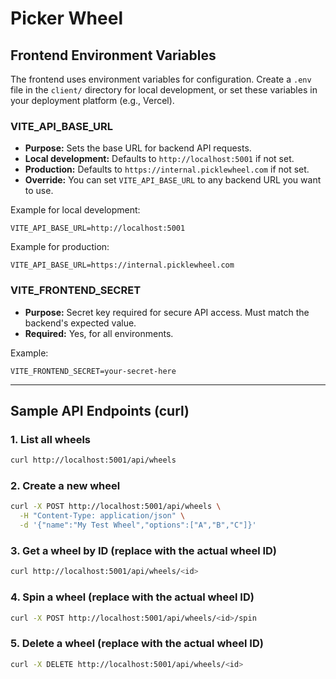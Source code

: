 # Picker Wheel

## Frontend Environment Variables

The frontend uses environment variables for configuration. Create a `.env` file in the `client/` directory for local development, or set these variables in your deployment platform (e.g., Vercel).

### VITE_API_BASE_URL
- **Purpose:** Sets the base URL for backend API requests.
- **Local development:** Defaults to `http://localhost:5001` if not set.
- **Production:** Defaults to `https://internal.picklewheel.com` if not set.
- **Override:** You can set `VITE_API_BASE_URL` to any backend URL you want to use.

Example for local development:
```
VITE_API_BASE_URL=http://localhost:5001
```
Example for production:
```
VITE_API_BASE_URL=https://internal.picklewheel.com
```

### VITE_FRONTEND_SECRET
- **Purpose:** Secret key required for secure API access. Must match the backend's expected value.
- **Required:** Yes, for all environments.

Example:
```
VITE_FRONTEND_SECRET=your-secret-here
```

---

## Sample API Endpoints (curl)

### 1. List all wheels
```sh
curl http://localhost:5001/api/wheels
```

### 2. Create a new wheel
```sh
curl -X POST http://localhost:5001/api/wheels \
  -H "Content-Type: application/json" \
  -d '{"name":"My Test Wheel","options":["A","B","C"]}'
```

### 3. Get a wheel by ID (replace <id> with the actual wheel ID)
```sh
curl http://localhost:5001/api/wheels/<id>
```

### 4. Spin a wheel (replace <id> with the actual wheel ID)
```sh
curl -X POST http://localhost:5001/api/wheels/<id>/spin
```

### 5. Delete a wheel (replace <id> with the actual wheel ID)
```sh
curl -X DELETE http://localhost:5001/api/wheels/<id>
```
